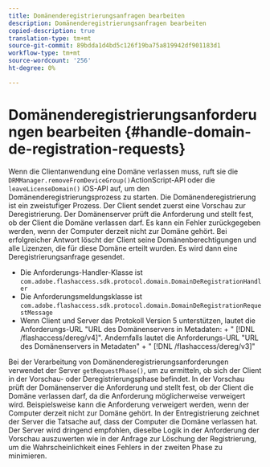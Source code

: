 ```yaml
---
title: Domänenderegistrierungsanfragen bearbeiten
description: Domänenderegistrierungsanfragen bearbeiten
copied-description: true
translation-type: tm+mt
source-git-commit: 89bdda1d4bd5c126f19ba75a819942df901183d1
workflow-type: tm+mt
source-wordcount: '256'
ht-degree: 0%

---
```



# Domänenderegistrierungsanforderungen bearbeiten {#handle-domain-de-registration-requests}

Wenn die Clientanwendung eine Domäne verlassen muss, ruft sie die `DRMManager.removeFromDeviceGroup()`ActionScript-API oder die `leaveLicenseDomain()` iOS-API auf, um den Domänenderegistrierungsprozess zu starten. Die Domänenderegistrierung ist ein zweistufiger Prozess. Der Client sendet zuerst eine Vorschau zur Deregistrierung. Der Domänenserver prüft die Anforderung und stellt fest, ob der Client die Domäne verlassen darf. Es kann ein Fehler zurückgegeben werden, wenn der Computer derzeit nicht zur Domäne gehört. Bei erfolgreicher Antwort löscht der Client seine Domänenberechtigungen und alle Lizenzen, die für diese Domäne erteilt wurden. Es wird dann eine Deregistrierungsanfrage gesendet.

* Die Anforderungs-Handler-Klasse ist `com.adobe.flashaccess.sdk.protocol.domain.DomainDeRegistrationHandler`
* Die Anforderungsmeldungsklasse ist `com.adobe.flashaccess.sdk.protocol.domain.DomainDeRegistrationRequestMessage`
* Wenn Client und Server das Protokoll Version 5 unterstützen, lautet die Anforderungs-URL &quot;URL des Domänenservers in Metadaten: + &quot; [!DNL /flashaccess/dereg/v4]&quot;. Andernfalls lautet die Anforderungs-URL &quot;URL des Domänenservers in Metadaten&quot; + &quot; [!DNL /flashaccess/dereg/v3]&quot;

Bei der Verarbeitung von Domänenderegistrierungsanforderungen verwendet der Server `getRequestPhase()`, um zu ermitteln, ob sich der Client in der Vorschau- oder Deregistrierungsphase befindet. In der Vorschau prüft der Domänenserver die Anforderung und stellt fest, ob der Client die Domäne verlassen darf, da die Anforderung möglicherweise verweigert wird. Beispielsweise kann die Anforderung verweigert werden, wenn der Computer derzeit nicht zur Domäne gehört. In der Entregistrierung zeichnet der Server die Tatsache auf, dass der Computer die Domäne verlassen hat. Der Server wird dringend empfohlen, dieselbe Logik in der Anforderung der Vorschau auszuwerten wie in der Anfrage zur Löschung der Registrierung, um die Wahrscheinlichkeit eines Fehlers in der zweiten Phase zu minimieren.
